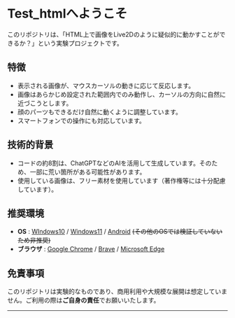 # Test_htmlへようこそ

このリポジトリは、「HTML上で画像をLive2Dのように疑似的に動かすことができるか？」という実験プロジェクトです。

## 特徴

- 表示される画像が、マウスカーソルの動きに応じて反応します。
- 画像はあらかじめ設定された範囲内でのみ動作し、カーソルの方向に自然に近づこうとします。
- 顔のパーツもできるだけ自然に動くように調整しています。
- スマートフォンでの操作にも対応しています。

## 技術的背景

- コードの約8割は、ChatGPTなどのAIを活用して生成しています。そのため、一部に荒い箇所がある可能性があります。
- 使用している画像は、フリー素材を使用しています（著作権等には十分配慮しています）。

## 推奨環境

- **OS** : <ins>WIndows10</ins> / <ins>Windows11</ins> / <ins>Android</ins> ~~(その他のOSでは検証していないため非推奨)~~
- **ブラウザ** : <ins>Google Chrome</ins> / <ins>Brave</ins> / <ins>Microsoft Edge</ins>

## 免責事項

このリポジトリは実験的なものであり、商用利用や大規模な展開は想定していません。ご利用の際は**ご自身の責任**でお願いいたします。

---
